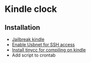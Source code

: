 # Kindle clock

## Installation
- [Jailbreak kindle](http://www.mobileread.com/forums/forumdisplay.php?f=150)
- [Enable Usbnet for SSH access](http://www.mobileread.com/forums/showthread.php?t=88004)
- [Install tinycc for compiling on kindle](http://www.mobileread.com/forums/showthread.php?t=175834)
- Add script to crontab
